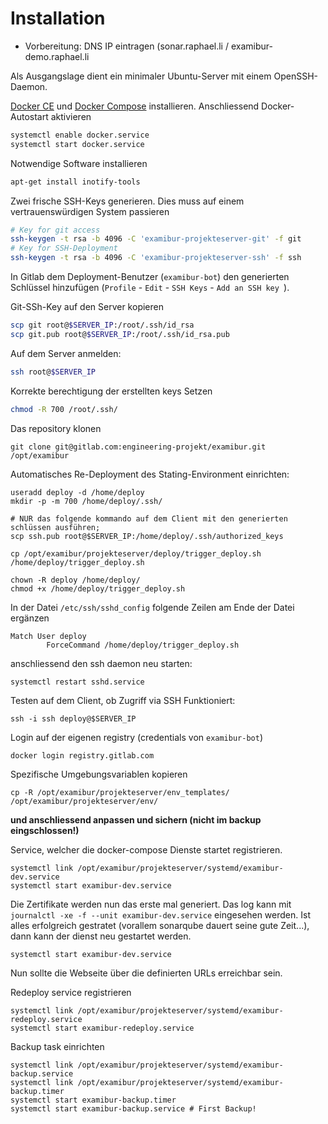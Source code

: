 # Installation

* Vorbereitung: DNS IP eintragen (sonar.raphael.li / examibur-demo.raphael.li

Als Ausgangslage dient ein minimaler Ubuntu-Server mit einem OpenSSH-Daemon.

[Docker CE](https://docs.docker.com/engine/installation/linux/ubuntu/) und [Docker Compose](https://docs.docker.com/compose/install/) installieren. Anschliessend Docker-Autostart aktivieren

```bash
systemctl enable docker.service
systemctl start docker.service
```

Notwendige Software installieren

```bash
apt-get install inotify-tools
```

Zwei frische SSH-Keys generieren. Dies muss auf einem vertrauenswürdigen System passieren

```bash
# Key for git access
ssh-keygen -t rsa -b 4096 -C 'examibur-projekteserver-git' -f git
# Key for SSH-Deployment
ssh-keygen -t rsa -b 4096 -C 'examibur-projekteserver-ssh' -f ssh
```

In Gitlab dem Deployment-Benutzer (`examibur-bot`) den generierten Schlüssel hinzufügen (`Profile` - `Edit` - `SSH Keys` - `Add an SSH key `).

Git-SSh-Key auf den Server kopieren

```bash
scp git root@$SERVER_IP:/root/.ssh/id_rsa
scp git.pub root@$SERVER_IP:/root/.ssh/id_rsa.pub
```

Auf dem Server anmelden:

```bash
ssh root@$SERVER_IP
```

Korrekte berechtigung der erstellten keys Setzen 

```bash
chmod -R 700 /root/.ssh/
```

Das repository klonen

```
git clone git@gitlab.com:engineering-projekt/examibur.git /opt/examibur
```

Automatisches Re-Deployment des Stating-Environment einrichten:

```
useradd deploy -d /home/deploy
mkdir -p -m 700 /home/deploy/.ssh/

# NUR das folgende kommando auf dem Client mit den generierten schlüssen ausführen;
scp ssh.pub root@$SERVER_IP:/home/deploy/.ssh/authorized_keys

cp /opt/examibur/projekteserver/deploy/trigger_deploy.sh /home/deploy/trigger_deploy.sh

chown -R deploy /home/deploy/
chmod +x /home/deploy/trigger_deploy.sh
```

In der Datei `/etc/ssh/sshd_config` folgende Zeilen am Ende der Datei ergänzen

```
Match User deploy
        ForceCommand /home/deploy/trigger_deploy.sh
```

anschliessend den ssh daemon neu starten:

```
systemctl restart sshd.service
```

Testen auf dem Client, ob Zugriff via SSH Funktioniert:

```
ssh -i ssh deploy@$SERVER_IP
```

Login auf der eigenen registry (credentials von `examibur-bot`)

```
docker login registry.gitlab.com
```

Spezifische Umgebungsvariablen kopieren

```
cp -R /opt/examibur/projekteserver/env_templates/ /opt/examibur/projekteserver/env/
```

**und anschliessend anpassen und sichern (nicht im backup eingschlossen!)**

Service, welcher die docker-compose Dienste startet registrieren.

```
systemctl link /opt/examibur/projekteserver/systemd/examibur-dev.service 
systemctl start examibur-dev.service
```

Die Zertifikate werden nun das erste mal generiert. Das log kann mit `journalctl -xe -f --unit examibur-dev.service` eingesehen werden.
Ist alles erfolgreich gestratet (vorallem sonarqube dauert seine gute Zeit...), dann kann der dienst neu gestartet werden.

```
systemctl start examibur-dev.service
```

Nun sollte die Webseite über die definierten URLs erreichbar sein.

Redeploy service registrieren

```
systemctl link /opt/examibur/projekteserver/systemd/examibur-redeploy.service 
systemctl start examibur-redeploy.service
```

Backup task einrichten

```
systemctl link /opt/examibur/projekteserver/systemd/examibur-backup.service
systemctl link /opt/examibur/projekteserver/systemd/examibur-backup.timer
systemctl start examibur-backup.timer
systemctl start examibur-backup.service # First Backup!
```


